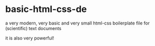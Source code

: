 # basic-html-css-de
a very modern, very basic and very small html-css boilerplate file for (scientific) text documents

it is also very powerful!
